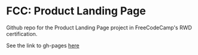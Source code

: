 # FCC: Product Landing Page

Github repo for the Product Landing Page project in FreeCodeCamp's RWD certification. 

See the link to gh-pages [here](https://aechagen.github.io/fcc-landing-page)